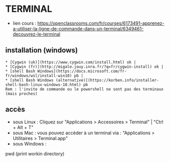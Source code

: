 # TERMINAL

* lien cours : https://openclassrooms.com/fr/courses/6173491-apprenez-a-utiliser-la-ligne-de-commande-dans-un-terminal/6349461-decouvrez-le-terminal

## installation (windows)
    * [Cygwin (uk)](https://www.cygwin.com/install.html) ok |
    * [Cygwin (fr)](http://migale.jouy.inra.fr/?q=fr/cygwin-install) ok |
    * [shell Bash Windows](https://docs.microsoft.com/fr-fr/windows/wsl/install-win10) pb |
    * [shell Bash Windows (alternative)](https://korben.info/installer-shell-bash-linux-windows-10.html) pb  
    Rem : l'invite de commande ou le powershell ne sont pas des terminaux (mais proches)

## accès
* sous Linux : Cliquez sur "Applications > Accessoires > Terminal" | "Ctrl + Alt + T"  
* sous Mac : vous pouvez accéder à un terminal via : "Applications > Utilitaires > Terminal.app"  
* sous Windows :


pwd (print workin directory)
